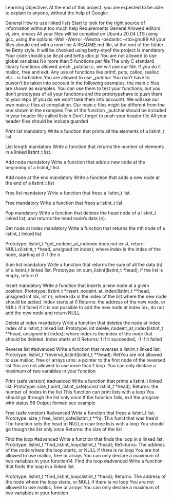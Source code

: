 Learning Objectives At the end of this project, you are expected to be able to explain to anyone, without the help of Google:

General How to use linked lists Start to look for the right source of information without too much help Requirements General Allowed editors: vi, vim, emacs All your files will be compiled on Ubuntu 20.04 LTS using gcc, using the options -Wall -Werror -Wextra -pedantic -std=gnu89 All your files should end with a new line A README.md file, at the root of the folder he Betty style. It will be checked using betty-styof the project is mandatory Your code should use tle.pl and betty-doc.pl You are not allowed to use global variables No more than 5 functions per file The only C standard library functions allowed aresh _putchar.c, we will use our file. If you do it malloc, free and exit. Any use of functions like printf, puts, calloc, realloc etc… is forbidden You are allowed to use _putchar You don’t have to puwon’t be taken into account In the following examples, the main.c files are shown as examples. You can use them to test your functions, but you don’t prototypes of all your functions and the prototypehave to push them to your repo (if you do we won’t take them into account). We will use our own main.c files at compilation. Our main.c files might be different from the one shown in the examples The of the function _putchar should be included in your header file called lists.h Don’t forget to push your header file All your header files should be include guarded

Print list mandatory Write a function that prints all the elements of a listint_t list.

List length mandatory Write a function that returns the number of elements in a linked listint_t list.

Add node mandatory Write a function that adds a new node at the beginning of a listint_t list.

Add node at the end mandatory Write a function that adds a new node at the end of a listint_t list

Free list mandatory Write a function that frees a listint_t list.

Free mandatory Write a function that frees a listint_t list.

Pop mandatory Write a function that deletes the head node of a listint_t linked list, and returns the head node’s data (n).

Get node at index mandatory Write a function that returns the nth node of a listint_t linked list.

Prototype: listint_t *get_nodeint_at_indeode does not exist, return NULLx(listint_t *head, unsigned int index); where index is the index of the node, starting at 0 if the n

Sum list mandatory Write a function that returns the sum of all the data (n) of a listint_t linked list.
Prototype: int sum_listint(listint_t *head); if the list is empty, return 0

Insert mandatory Write a function that inserts a new node at a given position.
Prototype: listint_t *insert_nodeint_at_index(listint_t **head, unsigned int idx, int n); where idx is the index of the list where the new node should be added. Index starts at 0 Returns: the address of the new node, or NULL if it failed if it is not possible to add the new node at index idx, do not add the new node and return NULL

Delete at index mandatory Write a function that deletes the node at index index of a listint_t linked list.
Prototype: int delete_nodeint_at_index(listint_t **head, unsigned int index); where index is the index of the node that should be deleted. Index starts at 0 Returns: 1 if it succeeded, -1 if it failed

Reverse list #advanced Write a function that reverses a listint_t linked list.
Prototype: listint_t *reverse_listint(listint_t **head); RetYou are not allowed to use malloc, free or arrays urns: a pointer to the first node of the reversed list You are not allowed to use more than 1 loop. You can only declare a maximum of two variables in your function

Print (safe version) #advanced Write a function that prints a listint_t linked list.
Prototype: size_t print_listint_safe(const listint_t *head); Returns: the number of nodes in the list This function can print lists with a loop You should go through the list only once If the function fails, exit the program with status 98 Output format: see example

Free (safe version) #advanced Write a function that frees a listint_t list.
Prototype: size_t free_listint_safe(listint_t **h); This functithat was free’d The function sets the head to NULLon can free lists with a loop You should go though the list only once Returns: the size of the list

Find the loop #advanced Write a function that finds the loop in a linked list.
Prototype: listint_t *find_listint_loop(listint_t *head); Re1~turns: The address of the node where the loop starts, or NULL if there is no loop You are not allowed to use malloc, free or arrays You can only declare a maximum of two variables in your function14. Find the loop #advanced Write a function that finds the loop in a linked list.

Prototype: listint_t *find_listint_loop(listint_t *head); Returns: The address of the node where the loop starts, or NULL if there is no loop You are not allowed to use malloc, free or arrays You can only declare a maximum of two variables in your function
